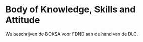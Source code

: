 # Body of Knowledge, Skills and Attitude

We beschrijven de BOKSA voor FDND aan de hand van de DLC.
